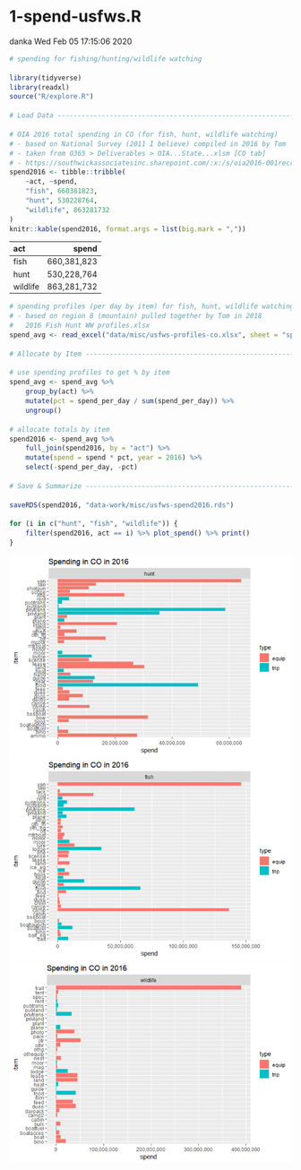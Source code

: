 1-spend-usfws.R
================
danka
Wed Feb 05 17:15:06 2020

``` r
# spending for fishing/hunting/wildlife watching

library(tidyverse)
library(readxl)
source("R/explore.R")

# Load Data ---------------------------------------------------------------

# OIA 2016 total spending in CO (for fish, hunt, wildlife watching)
# - based on National Survey (2011 I believe) compiled in 2016 by Tom
# - taken from O365 > Deliverables > OIA...State...xlsm [CO tab]
# - https://southwickassociatesinc.sharepoint.com/:x:/s/oia2016-001recreationeconreport/EVhBPXcPW59JjOhaG_AvtawBxgxHN-mR_8k0RpV82kJEJg?e=HR1U34
spend2016 <- tibble::tribble(
    ~act, ~spend,
    "fish", 660381823,
    "hunt", 530228764,
    "wildlife", 863281732
)
knitr::kable(spend2016, format.args = list(big.mark = ","))
```

| act      |       spend |
| :------- | ----------: |
| fish     | 660,381,823 |
| hunt     | 530,228,764 |
| wildlife | 863,281,732 |

``` r
# spending profiles (per day by item) for fish, hunt, wildlife watching
# - based on region 8 (mountain) pulled together by Tom in 2018
#   2016 Fish Hunt WW profiles.xlsx
spend_avg <- read_excel("data/misc/usfws-profiles-co.xlsx", sheet = "spend-profiles")

# Allocate by Item -----------------------------------------------------------

# use spending profiles to get % by item
spend_avg <- spend_avg %>%
    group_by(act) %>%
    mutate(pct = spend_per_day / sum(spend_per_day)) %>%
    ungroup()

# allocate totals by item
spend2016 <- spend_avg %>%
    full_join(spend2016, by = "act") %>%
    mutate(spend = spend * pct, year = 2016) %>%
    select(-spend_per_day, -pct)

# Save & Summarize -----------------------------------------------------------

saveRDS(spend2016, "data-work/misc/usfws-spend2016.rds")

for (i in c("hunt", "fish", "wildlife")) {
    filter(spend2016, act == i) %>% plot_spend() %>% print()
}
```

![](1-spend-usfws_files/figure-gfm/unnamed-chunk-1-1.png)<!-- -->![](1-spend-usfws_files/figure-gfm/unnamed-chunk-1-2.png)<!-- -->![](1-spend-usfws_files/figure-gfm/unnamed-chunk-1-3.png)<!-- -->
